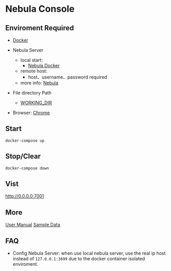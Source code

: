# Nebula Console

## Enviroment Required
- [Docker](https://docs.docker.com/v17.09/engine/installation/)
- Nebula Server
  - local start:
    - [Nebula Docker](https://github.com/vesoft-inc/nebula-docker-compose)
  - remote host:
    - host、username、password required
  - more info: [Nebula](https://github.com/vesoft-inc/nebula) 
- File directory Path
  - [WORKING_DIR](./.env) 

- Browser: [Chrome](https://www.google.com/intl/zh-CN/chrome/)

## Start
```shell
docker-compose up
```

## Stop/Clear
```shell
docker-compose down
```

## Vist
http://0.0.0.0:7001


## More
[User Manual](https://www.yuque.com/nebulagraph/bh6cky/kx7aug)
[Sample Data](./example/follow.csv)

## FAQ
- Config Nebula Server: when use local nebula server, use the real ip host instead of `127.0.0.1:3699` due to the docker container isolated enviroment.